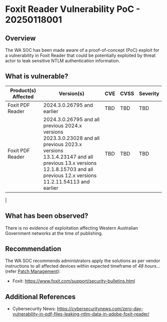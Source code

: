 # Foxit Reader Vulnerability PoC - 20250118001

## Overview

The WA SOC has been made aware of a proof-of-concept (PoC) exploit for a vulnerability in Foxit Reader that could be potentially exploited by threat actor to leak sensitive NTLM authentication information. 

## What is vulnerable?

| Product(s) Affected | Version(s)                                                                                                                                      | CVE                                                             | CVSS | Severity |
| ------------------- | ----------------------------------------------------------------------------------------------------------------------------------------------- | --------------------------------------------------------------- | ---- | -------- |
| Foxit PDF Reader   | 2024.3.0.26795 and earlier | TBD| TBD  | TBD     |
| Foxit PDF Reader   | 2024.3.0.26795 and all previous 2024.x versions  <br> 2023.3.0.23028 and all previous 2023.x versions  <br> 13.1.4.23147 and all previous 13.x versions <br> 12.1.8.15703 and all previous 12.x versions <br>11.2.11.54113 and earlier | TBD| TBD  | TBD     |
|

## What has been observed?

There is no evidence of exploitation affecting Western Australian Government networks at the time of publishing.

## Recommendation

The WA SOC recommends administrators apply the solutions as per vendor instructions to all affected devices within expected timeframe of *48 hours...* (refer [Patch Management](../guidelines/patch-management.md)):

- Foxit: <https://www.foxit.com/support/security-bulletins.html>

## Additional References

- Cybersecurity News: <https://cybersecuritynews.com/zero-day-vulnerability-in-pdf-files-leaking-ntlm-data-in-adobe-foxit-reader/>
